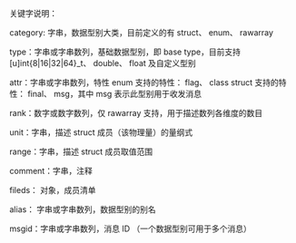关键字说明：

category: 字串，数据型别大类，目前定义的有 struct、 enum、 rawarray

type：字串或字串数列，基础数据型别，即 base type，目前支持 [u]int{8|16|32|64}_t、 double、 float 及自定义型别

attr：字串或字串数列，特性
	enum 支持的特性： flag、 class
	struct 支持的特性： final、 msg，其中 msg 表示此型别用于收发消息

rank：数字或数字数列，仅 rawarray 支持，用于描述数列各维度的数目

unit：字串，描述 struct 成员（该物理量）的量纲式

range：字串，描述 struct 成员取值范围

comment：字串，注释

fileds： 对象，成员清单

alias： 字串或字串数列，数据型别的别名

msgid：字串或字串数列，消息 ID （一个数据型别可用于多个消息）
